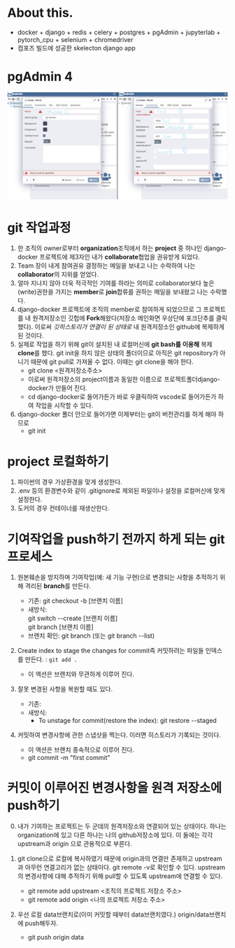 # About this.
- docker + django + redis + celery + postgres + pgAdmin + jupyterlab + pytorch_cpu + selenium + chromedriver
- 컴포즈 빌드에 성공한 skelecton django app 


# pgAdmin 4
![pgAdmin 서버연결](./pgAdmin.png)

# git 작업과정
1. 한 조직의 owner로부터 **organization**조직에서 하는 **project** 중 하나인 django-docker 프로젝트에 제3자인 내가 **collaborate**협업을  권유받게 되었다.
2. Team 장이 내게 참여권유 결정하는 메일을 보내고 나는 수락하여 나는 **collaborator**의 지위를 얻었다.
3. 얼마 지나지 않아 더욱 적극적인 기여를 하라는 의미로 collaborator보다 높은 (write)권한을 가지는 **member**로 **join**합류를 권하는 메일을 보내왔고 나는 수락했다.
4. django-docker 프로젝트에 조직의 member로 참여하게 되었으므로 그 프로젝트를 내 원격저장소인 깃헙에 **Fork**해왔다(저장소 메인화면 우상단에 포크단추를 클릭했다). 이로써 *깃히스토리가 연결이 된 상태로* 내 원격저장소인 github에 복제하게 된 것이다.
5. 실제로 작업을 하기 위해 git이 설치된 내 로컬머신에 **git bash를 이용해** 복제**clone**를 했다. git init을 하지 않은 상태의 폴더이므로 아직은 git repository가 아니기 때문에 git pull로 가져올 수 없다. 이때는 git clone을 해야 한다.
    - git clone <원격저장소주소>
    - 이로써 원격저장소의 project이름과 동일한 이름으로 프로젝트폴더django-docker가 만들어 진다. 
    - cd django-docker로 들어가든가 바로 우클릭하여 vscode로 들어가든가 하여 작업을 시작할 수 있다.
6. django-docker 폴더 안으로 들어가면 이제부터는 git이 버전관리를 하게 해야 하므로 
    - git init

# project 로컬화하기
1. 파이썬의 경우 가상환경을 맞게 생성한다.
2. .env 등의 환경변수와 같이 .gitignore로 제외된 파일이나 설정을 로컬머신에 맞게 설정한다.
3. 도커의 경우 컨테이너를 재생산한다.

# 기여작업을 push하기 전까지 하게 되는 git 프로세스
1. 원본훼손을 방지하며 기여작업(예: 새 기능 구현)으로 변경되는 사항을 추적하기 위해 격리된 **branch**를 만든다.
    - 기존: git checkout -b [브랜치 이름]
    - 새방식:   
        git switch --create [브랜치 이름]  
        git branch [브랜치 이름]
    - 브랜치 확인: git branch (또는 git branch --list)  

2. Create index to stage the changes for commit즉 커밋하려는 파일들 인덱스를 만든다. : `git add .`  
    - 이 액션은 브랜치와 무관하게 이루어 진다.

3. 잘못 변경된 사항을 복원할 때도 있다.
    - 기존: 
    - 새방식:
        - To unstage for commit(restore the index): git restore --staged <file>  

4. 커밋하여 변경사항에 관한 스냅샷을 찍는다. 이러면 히스토리가 기록되는 것이다.
    - 이 액션은 브랜치 종속적으로 이루어 진다.
    - git commit -m "first commit"

# 커밋이 이루어진 변경사항을 원격 저장소에 push하기
0. 내가 기여하는 프로젝트는 두 군데의 원격저장소와 연결되어 있는 상태이다. 하나는 organization에 있고 다른 하나는 나의 github저장소에 있다. 이 둘에는 각각 upstream과 origin 으로 관용적으로 부른다.  
1. git clone으로 로컬에 복사하였기 때문에 origin과의 연결만 존재하고 upstream과 아무런 연결고리가 없는 상태이다. git remote -v로 확인할 수 있다.  upstream의 변경사항에 대해 추적하기 위해 pull할 수 있도록 upstream에 연결할 수 있다.  
    
    - git remote add upstream <조직의 프로젝트 저장소 주소>  
    - git remote add origin <나의 프로젝트 저장소 주소>

2. 우선 로컬 data브랜치로(이미 커밋할 때부터 data브랜치였다.) origin/data브랜치에 push해두자.
    - git push origin data
    
